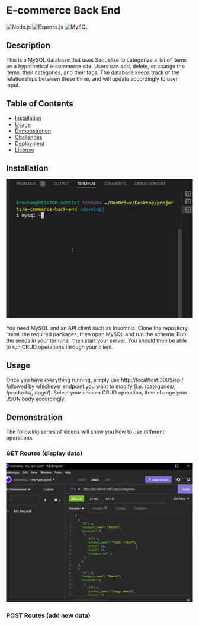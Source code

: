# E-commerce Back End
![Node.js](https://img.shields.io/badge/Node.js-43853D?style=for-the-badge&logo=node.js&logoColor=white)
![Express.js](https://img.shields.io/badge/Express.js-404D59?style=for-the-badge)
![MySQL](https://img.shields.io/badge/MySQL-00000F?style=for-the-badge&logo=mysql&logoColor=white)
## Description

This is a MySQL database that uses Sequelize to categorize a list of items on a hypothetical e-commerce site. Users can add, delete, or change the items, their categories, and their tags. The database keeps track of the relationships between these three, and will update accordingly to user input.
## Table of Contents
* [Installation](#installation)
* [Usage](#usage)
* [Demonstration](#demonstration)
* [Challenges](#challenges)
* [Deployment](#deployment)
* [License](#license)

## Installation

![setup video](./assets/mysql_server_setup.gif)

You need MySQL and an API client such as Insomnia. Clone the repository, install the required packages, then open MySQL and run the schema. Run the seeds in your terminal, then start your server. You should then be able to run CRUD operations through your client.

## Usage

Once you have everything running, simply use http://localhost:3005/api/ followed by whichever endpoint you want to modify (i.e. /categories/, /products/, /tags/). Select your chosen CRUD operation, then change your JSON body accordingly.

## Demonstration

The following series of videos will show you how to use different operations.

### GET Routes (display data)

![GET routes video](./assets/get_routes.gif)

### POST Routes (add new data)

